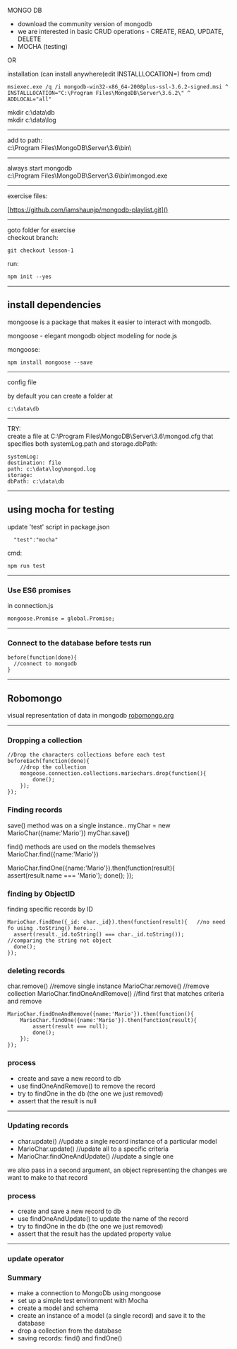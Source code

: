 MONGO DB

- download the community version of mongodb
- we are interested in basic CRUD operations - CREATE, READ, UPDATE, DELETE
- MOCHA (testing)

OR

installation (can install anywhere(edit INSTALLLOCATION=) from cmd)

```
msiexec.exe /q /i mongodb-win32-x86_64-2008plus-ssl-3.6.2-signed.msi ^
INSTALLLOCATION="C:\Program Files\MongoDB\Server\3.6.2\" ^
ADDLOCAL="all"
```

mkdir c:\data\db  
mkdir c:\data\log

---

add to path:  
c:\Program Files\MongoDB\Server\3.6\bin\

---

always start mongodb  
c:\Program Files\MongoDB\Server\3.6\bin\mongod.exe

---

exercise files:

[https://github.com/iamshaunjp/mongodb-playlist.git]()

---

goto folder for exercise  
checkout branch:

```
git checkout lesson-1
```

run:

```
npm init --yes
```

---

## install dependencies

mongoose is a package that makes it easier to interact with mongodb.

mongoose - elegant mongodb object modeling for node.js

mongoose:

```
npm install mongoose --save
```

---

config file

by default you can create a folder at

```
c:\data\db
```

---

TRY:  
create a file at C:\Program Files\MongoDB\Server\3.6\mongod.cfg that specifies both systemLog.path and storage.dbPath:

```
systemLog:
destination: file
path: c:\data\log\mongod.log
storage:
dbPath: c:\data\db
```

---

## using mocha for testing

update 'test' script in package.json

```
  "test":"mocha"
```

cmd:

```
npm run test
```

---

### Use ES6 promises

in connection.js

```
mongoose.Promise = global.Promise;
```

---

### Connect to the database before tests run

```
before(function(done){
  //connect to mongodb
}
```

---

## Robomongo

visual representation of data in mongodb
[robomongo.org]()

---

### Dropping a collection

```
//Drop the characters collections before each test
beforeEach(function(done){
    //drop the collection
    mongoose.connection.collections.mariochars.drop(function(){
        done();
    });
});
```

### Finding records

save() method was on a single instance..
myChar = new MarioChar({name:'Mario'})
myChar.save()

find() methods are used on the models themselves
MarioChar.find({name:'Mario'})

MarioChar.findOne({name:'Mario'}).then(function(result){
assert(result.name === 'Mario');
done();
});

### finding by ObjectID

finding specific records by ID

```
MarioChar.findOne({_id: char._id}).then(function(result){   //no need fo using .toString() here...
  assert(result._id.toString() === char._id.toString());    //comparing the string not object
  done();
});
```

### deleting records

char.remove() //remove single instance
MarioChar.remove() //remove collection
MarioChar.findOneAndRemove() //find first that matches criteria and remove

```
MarioChar.findOneAndRemove({name:'Mario'}).then(function(){
    MarioChar.findOne({name:'Mario'}).then(function(result){
        assert(result === null);
        done();
    });
});
```

### process

- create and save a new record to db
- use findOneAndRemove() to remove the record
- try to findOne in the db (the one we just removed)
- assert that the result is null

---

### Updating records

- char.update() //update a single record instance of a particular model
- MarioChar.update() //update all to a specific criteria
- MarioChar.findOneAndUpdate() //update a single one

we also pass in a second argument, an object representing the changes we want to make to that record

### process

- create and save a new record to db
- use findOneAndUpdate() to update the name of the record
- try to findOne in the db (the one we just removed)
- assert that the result has the updated property value

---

### update operator

### Summary

- make a connection to MongoDb using mongoose
- set up a simple test environment with Mocha
- create a model and schema
- create an instance of a model (a single record) and save it to the database
- drop a collection from the database
- saving records: find() and findOne()
